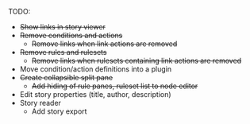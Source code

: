 TODO:

- ~~Show links in story viewer~~
- ~~Remove conditions and actions~~
    - ~~Remove links when link actions are removed~~
- ~~Remove rules and rulesets~~
    - ~~Remove links when rulesets containing link actions are removed~~
- Move condition/action definitions into a plugin
- ~~Create collapsible split pane~~
    - ~~Add hiding of rule panes, ruleset list to node editor~~
- Edit story properties (title, author, description)
- Story reader
    - Add story export
